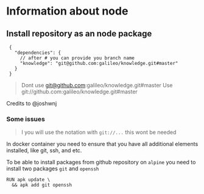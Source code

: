 # Information about node

## Install repository as an node package

```
 {
   "dependencies": {
     // after # you can provide you branch name
     "knowledge": "git@github.com:galileo/knowledge.git#master"
   }
 }
```

> Dont use git@github.com:galileo/knowledge.git#master
> Use git://github.com:galileo/knowledge.git#master

Credits to @joshwnj

### Some issues

> I you will use the notation with `git://...` this wont be needed

In docker container you need to ensure that you have all additional elements
installed, like git, ssh, and etc.

To be able to install packages from github repository on `alpine` you need to install two packages `git` and `openssh`

```
RUN apk update \
  && apk add git openssh
```

